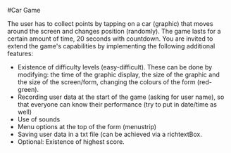 #Car Game

The user has to collect points by tapping on a car (graphic) that moves around the screen and changes position (randomly). The game lasts for a certain amount of time, 20 seconds with countdown.
You are invited to extend the game's capabilities by implementing the following additional features:
- Existence of difficulty levels (easy-difficult). These can be done by modifying: the time of the graphic display, the size of the graphic and the size of the screen/form, changing the colours of the form (red-green).
- Recording user data at the start of the game (asking for user name), so that everyone can know their performance (try to put in date/time as well)
- Use of sounds
- Menu options at the top of the form (menustrip)
- Saving user data in a txt file (can be achieved via a richtextBox.
- Optional: Existence of highest score.
